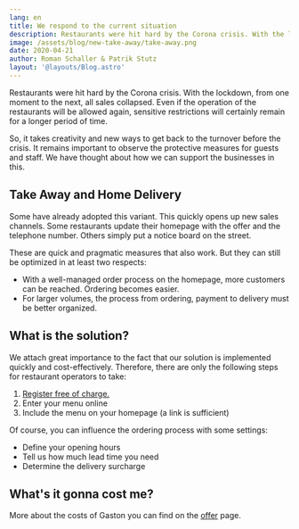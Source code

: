 ```yaml
---
lang: en
title: We respond to the current situation
description: Restaurants were hit hard by the Corona crisis. With the lockdown, all sales disappeared from one moment to the next. Gaston helps with Take Away and or Delivery to serve the guests anyway.
image: /assets/blog/new-take-away/take-away.png
date: 2020-04-21
author: Roman Schaller & Patrik Stutz
layout: '@layouts/Blog.astro'
---
```


Restaurants were hit hard by the Corona crisis. With the lockdown, from one moment to the next, all sales collapsed. Even if the operation of the restaurants will be allowed again, sensitive restrictions will certainly remain for a longer period of time.

So, it takes creativity and new ways to get back to the turnover before the crisis. It remains important to observe the protective measures for guests and staff. We have thought about how we can support the businesses in this.

## Take Away and Home Delivery

Some have already adopted this variant. This quickly opens up new sales channels. Some restaurants update their homepage with the offer and the telephone number. Others simply put a notice board on the street.

These are quick and pragmatic measures that also work. But they can still be optimized in at least two respects:

- With a well-managed order process on the homepage, more customers can be reached. Ordering becomes easier.
- For larger volumes, the process from ordering, payment to delivery must be better organized.

## What is the solution?

We attach great importance to the fact that our solution is implemented quickly and cost-effectively. Therefore, there are only the following steps for restaurant operators to take:

1. [Register free of charge.](/en/offers/takeaway/enrol)
2. Enter your menu online
3. Include the menu on your homepage (a link is sufficient)

Of course, you can influence the ordering process with some settings:

- Define your opening hours
- Tell us how much lead time you need
- Determine the delivery surcharge

## What's it gonna cost me?

More about the costs of Gaston you can find on the [offer](/offers/) page.
